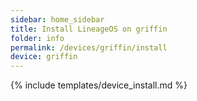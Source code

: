 ```yaml
---
sidebar: home_sidebar
title: Install LineageOS on griffin
folder: info
permalink: /devices/griffin/install
device: griffin
---
```

{% include templates/device_install.md %}
